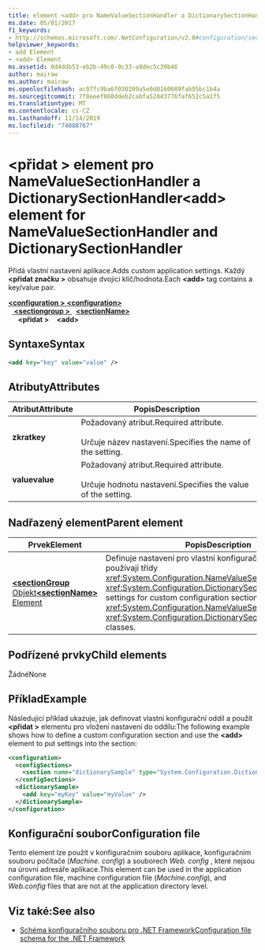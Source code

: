 ```yaml
---
title: element <add> pro NameValueSectionHandler a DictionarySectionHandler
ms.date: 05/01/2017
f1_keywords:
- http://schemas.microsoft.com/.NetConfiguration/v2.0#configuration/sectionName/add
helpviewer_keywords:
- add Element
- <add> Element
ms.assetid: 0d4ddb53-eb2b-49c0-9c33-a8dec5c39b46
author: mairaw
ms.author: mairaw
ms.openlocfilehash: ac07fc9ba6f030209a5e0d0160689fab95bc1b4a
ms.sourcegitcommit: 7f8eeef060ddeb2cabfa52843776faf652c5a1f5
ms.translationtype: MT
ms.contentlocale: cs-CZ
ms.lasthandoff: 11/14/2019
ms.locfileid: "74088767"
---
```

# <a name="add-element-for-namevaluesectionhandler-and-dictionarysectionhandler"></a><span data-ttu-id="eea46-102">\<přidat > element pro NameValueSectionHandler a DictionarySectionHandler</span><span class="sxs-lookup"><span data-stu-id="eea46-102">\<add> element for NameValueSectionHandler and DictionarySectionHandler</span></span>

<span data-ttu-id="eea46-103">Přidá vlastní nastavení aplikace.</span><span class="sxs-lookup"><span data-stu-id="eea46-103">Adds custom application settings.</span></span> <span data-ttu-id="eea46-104">Každý **\<přidat značku >** obsahuje dvojici klíč/hodnota.</span><span class="sxs-lookup"><span data-stu-id="eea46-104">Each **\<add>** tag contains a key/value pair.</span></span>

<span data-ttu-id="eea46-105">[ **\<configuration >** ](configuration-element.md) </span><span class="sxs-lookup"><span data-stu-id="eea46-105">[**\<configuration>**](configuration-element.md)</span></span>\
<span data-ttu-id="eea46-106">&nbsp;&nbsp;[ **\<sectiongroup >** ](custom-element-2.md)</span><span class="sxs-lookup"><span data-stu-id="eea46-106">&nbsp;&nbsp;[**\<sectionName>**](custom-element-2.md)</span></span>\
<span data-ttu-id="eea46-107">&nbsp;&nbsp;&nbsp;&nbsp; **\<přidat >**</span><span class="sxs-lookup"><span data-stu-id="eea46-107">&nbsp;&nbsp;&nbsp;&nbsp;**\<add>**</span></span>

## <a name="syntax"></a><span data-ttu-id="eea46-108">Syntaxe</span><span class="sxs-lookup"><span data-stu-id="eea46-108">Syntax</span></span>

```xml
<add key="key" value="value" />
```

## <a name="attributes"></a><span data-ttu-id="eea46-109">Atributy</span><span class="sxs-lookup"><span data-stu-id="eea46-109">Attributes</span></span>

| <span data-ttu-id="eea46-110">Atribut</span><span class="sxs-lookup"><span data-stu-id="eea46-110">Attribute</span></span> | <span data-ttu-id="eea46-111">Popis</span><span class="sxs-lookup"><span data-stu-id="eea46-111">Description</span></span> |
| --------- | ----------- |
| <span data-ttu-id="eea46-112">**zkrat**</span><span class="sxs-lookup"><span data-stu-id="eea46-112">**key**</span></span>   | <span data-ttu-id="eea46-113">Požadovaný atribut.</span><span class="sxs-lookup"><span data-stu-id="eea46-113">Required attribute.</span></span><br><br><span data-ttu-id="eea46-114">Určuje název nastavení.</span><span class="sxs-lookup"><span data-stu-id="eea46-114">Specifies the name of the setting.</span></span> |
| <span data-ttu-id="eea46-115">**value**</span><span class="sxs-lookup"><span data-stu-id="eea46-115">**value**</span></span> | <span data-ttu-id="eea46-116">Požadovaný atribut.</span><span class="sxs-lookup"><span data-stu-id="eea46-116">Required attribute.</span></span><br><br><span data-ttu-id="eea46-117">Určuje hodnotu nastavení.</span><span class="sxs-lookup"><span data-stu-id="eea46-117">Specifies the value of the setting.</span></span> |

## <a name="parent-element"></a><span data-ttu-id="eea46-118">Nadřazený element</span><span class="sxs-lookup"><span data-stu-id="eea46-118">Parent element</span></span>

| <span data-ttu-id="eea46-119">Prvek</span><span class="sxs-lookup"><span data-stu-id="eea46-119">Element</span></span> | <span data-ttu-id="eea46-120">Popis</span><span class="sxs-lookup"><span data-stu-id="eea46-120">Description</span></span> |
| ------- | ------------|
| [<span data-ttu-id="eea46-121"> **\<sectionGroup** Objekt</span><span class="sxs-lookup"><span data-stu-id="eea46-121">**\<sectionName>** Element</span></span>](custom-element-2.md) | <span data-ttu-id="eea46-122">Definuje nastavení pro vlastní konfigurační oddíly, které používají třídy <xref:System.Configuration.NameValueSectionHandler> a <xref:System.Configuration.DictionarySectionHandler>.</span><span class="sxs-lookup"><span data-stu-id="eea46-122">Defines settings for custom configuration sections that use the <xref:System.Configuration.NameValueSectionHandler> and <xref:System.Configuration.DictionarySectionHandler> classes.</span></span> |

## <a name="child-elements"></a><span data-ttu-id="eea46-123">Podřízené prvky</span><span class="sxs-lookup"><span data-stu-id="eea46-123">Child elements</span></span>

<span data-ttu-id="eea46-124">Žádné</span><span class="sxs-lookup"><span data-stu-id="eea46-124">None</span></span>

## <a name="example"></a><span data-ttu-id="eea46-125">Příklad</span><span class="sxs-lookup"><span data-stu-id="eea46-125">Example</span></span>

<span data-ttu-id="eea46-126">Následující příklad ukazuje, jak definovat vlastní konfigurační oddíl a použít **\<přidat >** elementu pro vložení nastavení do oddílu:</span><span class="sxs-lookup"><span data-stu-id="eea46-126">The following example shows how to define a custom configuration section and use the **\<add>** element to put settings into the section:</span></span>

```xml
<configuration>
  <configSections>
    <section name="dictionarySample" type="System.Configuration.DictionarySectionHandler,System" />
  </configSections>
  <dictionarySample>
    <add key="myKey" value="myValue" />
  </dictionarySample>
</configuration>
```

## <a name="configuration-file"></a><span data-ttu-id="eea46-127">Konfigurační soubor</span><span class="sxs-lookup"><span data-stu-id="eea46-127">Configuration file</span></span>

<span data-ttu-id="eea46-128">Tento element lze použít v konfiguračním souboru aplikace, konfiguračním souboru počítače (*Machine. config*) a souborech *Web. config* , které nejsou na úrovni adresáře aplikace.</span><span class="sxs-lookup"><span data-stu-id="eea46-128">This element can be used in the application configuration file, machine configuration file (*Machine.config*), and *Web.config* files that are not at the application directory level.</span></span>

## <a name="see-also"></a><span data-ttu-id="eea46-129">Viz také:</span><span class="sxs-lookup"><span data-stu-id="eea46-129">See also</span></span>

- [<span data-ttu-id="eea46-130">Schéma konfiguračního souboru pro .NET Framework</span><span class="sxs-lookup"><span data-stu-id="eea46-130">Configuration file schema for the .NET Framework</span></span>](index.md)
